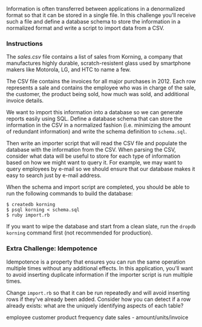 Information is often transferred between applications in a denormalized format so that it can be stored in a single file. In this challenge you'll receive such a file and define a database schema to store the information in a normalized format and write a script to import data from a CSV.

### Instructions

The *sales.csv* file contains a list of sales from Korning, a company that manufactures highly durable, scratch-resistent glass used by smartphone makers like Motorola, LG, and HTC to name a few.

The CSV file contains the invoices for all major purchases in 2012. Each row represents a sale and contains the employee who was in charge of the sale, the customer, the product being sold, how much was sold, and additional invoice details.

We want to import this information into a database so we can generate reports easily using SQL. Define a database schema that can store the information in the CSV in a normalized fashion (i.e. minimizing the amount of redundant information) and write the schema definition to `schema.sql`.

Then write an importer script that will read the CSV file and populate the database with the information from the CSV. When parsing the CSV, consider what data will be useful to store for each type of information based on how we might want to query it. For example, we may want to query employees by e-mail so we should ensure that our database makes it easy to search just by e-mail address.

When the schema and import script are completed, you should be able to run the following commands to build the database:

```no-highlight
$ createdb korning
$ psql korning < schema.sql
$ ruby import.rb
```

If you want to wipe the database and start from a clean slate, run the `dropdb korning` command first (not recommended for production).

### Extra Challenge: Idempotence

Idempotence is a property that ensures you can run the same operation multiple times without any additional effects. In this application, you'll want to avoid inserting duplicate information if the importer script is run multiple times.

Change `import.rb` so that it can be run repeatedly and will avoid inserting rows if they've already been added. Consider how you can detect if a row already exists: what are the uniquely identifying aspects of each table?


employee
customer
product
frequency
date
sales - amount/units/invoice
